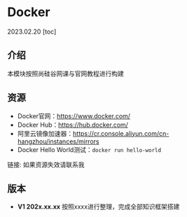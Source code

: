# Docker
2023.02.20
[toc]
## 介绍
本模块按照尚硅谷网课与官网教程进行构建
## 资源

* Docker官网：https://www.docker.com/
* Docker Hub：https://hub.docker.com/
* 阿里云镜像加速器：https://cr.console.aliyun.com/cn-hangzhou/instances/mirrors
* Docker Hello World测试：`docker run hello-world`

链接:
如果资源失效请联系我

## 版本
 * **V1 202x.xx.xx**
按照xxxx进行整理，完成全部知识框架搭建